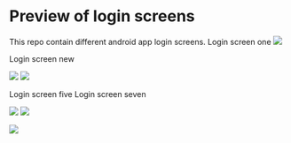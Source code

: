 # Preview of login screens 

This repo contain different android app login screens. 
Login screen one
![](https://github.com/balaraju1278/Login_Screen_one/blob/master/Screenshot_20170920_194508.png)



Login screen new







![](https://github.com/balaraju1278/Login_Screens/blob/master/Login_Screen_new/signup.PNG)
![](https://github.com/balaraju1278/Login_Screens/blob/master/Login_Screen_new/login_preview.PNG)

Login screen five                              Login screen seven


![](https://github.com/balaraju1278/Login_Screens/blob/master/Login_screen5/login_screen.PNG)
![](https://github.com/balaraju1278/Login_Screens/blob/master/new_login_screen7/login_Screen.PNG)



![](https://github.com/balaraju1278/Login_Screens/blob/master/login.PNG)


